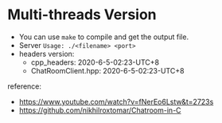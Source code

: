 # Multi-threads Version
- You can use `make` to compile and get the output file.
- Server `Usage: ./<filename> <port>`
- headers version:
  - cpp_headers: 2020-6-5-02:23-UTC+8
  - ChatRoomClient.hpp: 2020-6-5-02:23-UTC+8


reference: 
- https://www.youtube.com/watch?v=fNerEo6Lstw&t=2723s
- https://github.com/nikhilroxtomar/Chatroom-in-C
